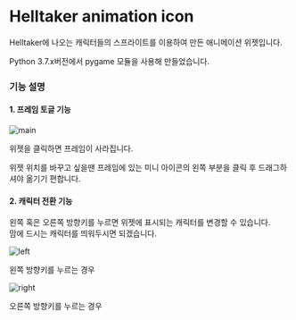 # Helltaker animation icon    
    
Helltaker에 나오는 캐릭터들의 스프라이트를 이용하여 만든 애니메이션 위젯입니다.    

Python 3.7.x버전에서 pygame 모듈을 사용해 만들었습니다.
    
### 기능 설명    
    
#### 1. 프레임 토글 기능    
    
![main](https://user-images.githubusercontent.com/56597998/85939828-6ff56a00-b953-11ea-95e0-a016a3ce5893.gif)    
    
위젯을 클릭하면 프레임이 사라집니다.     
    
위젯 위치를 바꾸고 싶을땐 프레임에 있는 미니 아이콘의 왼쪽 부분을 클릭 후 드래그하셔야 옮기기 편합니다.

#### 2. 캐릭터 전환 기능    
    
왼쪽 혹은 오른쪽 방향키를 누르면 위젯에 표시되는 캐릭터를 변경할 수 있습니다.    
맘에 드시는 캐릭터를 띄워두시면 되겠습니다.
    
![left](https://user-images.githubusercontent.com/56597998/85940224-29edd580-b956-11ea-9527-c7f39101c1e4.gif)    
    
왼쪽 방향키를 누르는 경우    
    
![right](https://user-images.githubusercontent.com/56597998/85940228-2fe3b680-b956-11ea-9059-ca4d165ff65c.gif)    

오른쪽 방향키를 누르는 경우    
